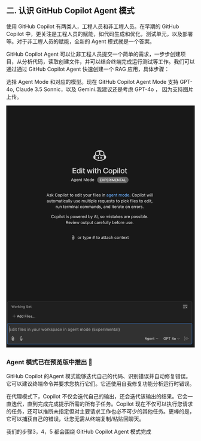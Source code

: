 ## **二. 认识 GitHub Copilot Agent 模式**

使用 GitHub Copilot 有两类人，工程人员和非工程人员。在早期的 GitHub Copilot 中，更关注是工程人员的赋能，如代码生成和优化，测试单元，以及部署等。对于非工程人员的赋能，全新的 Agent 模式就是一个答案。

GitHub Copilot Agent 可以让非工程人员提交一个简单的需求，一步步创建项目，从分析代码，读取创建文件，并可以结合终端完成运行测试等工作。我们可以通过通过 GitHub Copilot Agent 快速创建一个 RAG 应用，具体步骤：

选择 Agent Mode 和对应的模型。现在 GitHub Copilot Agent Mode 支持 GPT-4o, Claude 3.5 Sonnic，以及 Gemini.我建议还是考虑 GPT-4o ， 因为支持图片上传。

![agent](../imgs/02/ghc_agent.png)

### **Agent 模式已在预览版中推出 🤖**

GitHub Copilot 的Agent 模式能够迭代自己的代码、识别错误并自动修复错误。它可以建议终端命令并要求您执行它们。它还使用自我修复功能分析运行时错误。

在代理模式下，Copilot 不仅会迭代自己的输出，还会迭代该输出的结果。它会一直迭代，直到完成完成提示所需的所有子任务。Copilot 现在不仅可以执行您请求的任务，还可以推断未指定但对主要请求工作也必不可少的其他任务。更棒的是，它可以捕获自己的错误，让您无需从终端复制/粘贴回聊天。

我们的步骤3，4，5 都会围绕 GitHub Copilot Agent 模式完成